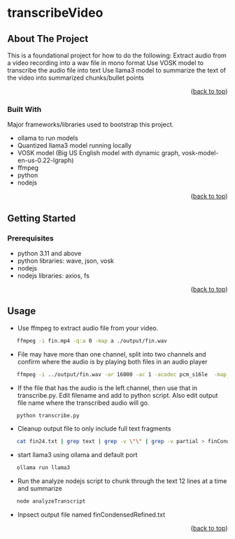 # transcribeVideo
<!-- ABOUT THE PROJECT -->
## About The Project

This is a foundational project for how to do the following:
Extract audio from a video recording into a wav file in mono format
Use VOSK model to transcribe the audio file into text
Use llama3 model to summarize the text of the video into summarized chunks/bullet points
<p align="right">(<a href="#readme-top">back to top</a>)</p>


### Built With

Major frameworks/libraries used to bootstrap this project.

* ollama to run models
* Quantized llama3 model running locally
* VOSK model (Big US English model with dynamic graph, vosk-model-en-us-0.22-lgraph)
* ffmpeg
* python
* nodejs

<p align="right">(<a href="#readme-top">back to top</a>)</p>


<!-- GETTING STARTED -->
## Getting Started

### Prerequisites
* python 3.11 and above
* python libraries: wave, json, vosk
* nodejs
* nodejs libraries: axios, fs

<p align="right">(<a href="#readme-top">back to top</a>)</p>


<!-- USAGE EXAMPLES -->
## Usage
* Use ffmpeg to extract audio file from your video.
```sh
   ffmpeg -i fin.mp4 -q:a 0 -map a ./output/fin.wav
```
* File may have more than one channel, split into two channels and confirm where the audio is by playing both files in an audio player
```sh
   ffmpeg -i ../output/fin.wav -ar 16000 -ac 1 -acodec pcm_s16le  -map_channel 0.0.0 ./output/left.wav -map_channel 0.0.1 ./output/right.wav
```
* If the file that has the audio is the left channel, then use that in transcribe.py. Edit filename and add to python script. Also edit output file name where the transcribed audio will go.
```sh
   python transcribe.py
```
* Cleanup output file to only include full text fragments
```sh
   cat fin24.txt | grep text | grep -v \"\" | grep -v partial > finCondensed.txt
```
* start llama3 using ollama and default port
```sh
   ollama run llama3
```

* Run the analyze nodejs script to chunk through the text 12 lines at a time and summarize
```sh
   node analyzeTranscript
```

* Inpsect output file named finCondensedRefined.txt




<p align="right">(<a href="#readme-top">back to top</a>)</p>

